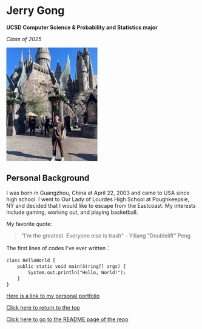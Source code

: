 # Jerry Gong
**UCSD Computer Science & Probability and Statistics major**

*Class of 2025*

![personal picture](444.jpg)
## Personal Background

I was born in Guangzhou, China at April 22, 2003 and came to USA since high school. I went to Our Lady of Lourdes High School at Poughkeepsie, NY and decided that I would like to escape from the Eastcoast. My interests include gaming, working out, and playing basketball.

My favorite quote:
> "I'm the greatest. Everyone else is trash" - Yiliang "Doublelift" Peng

The first lines of codes I've ever written：
```
class HelloWorld {
    public static void main(String[] args) {
        System.out.println("Hello, World!"); 
    }
}
```

[Here is a link to my personal portfolio](https://helpful-puppy-2e4b3b.netlify.app/index.html)

[Click here to return to the top](#jerry-gong)

[Click here to go to the README page of the repo](README.md)
